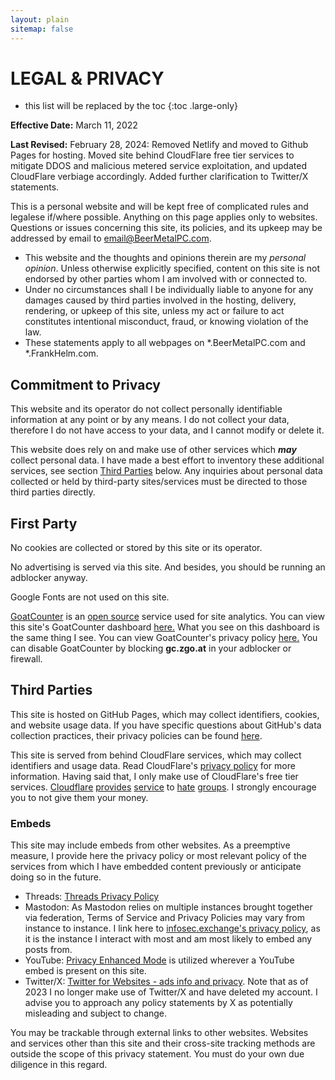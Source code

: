 ```yaml
---
layout: plain
sitemap: false
---
```


# LEGAL & PRIVACY

* this list will be replaced by the toc
{:toc .large-only}

**Effective Date:** March 11, 2022

**Last Revised:** February 28, 2024: Removed Netlify and moved to Github Pages for hosting. Moved site behind CloudFlare free tier services to mitigate DDOS and malicious metered service exploitation, and updated CloudFlare verbiage accordingly. Added further clarification to Twitter/X statements. 

This is a personal website and will be kept free of complicated rules and legalese if/where possible. Anything on this page applies only to websites. Questions or issues concerning this site, its policies, and its upkeep may be addressed by email to [email@BeerMetalPC.com](mailto:email@BeerMetalPC.com).

- This website and the thoughts and opinions therein are my *personal opinion*. Unless otherwise explicitly specified, content on this site is not endorsed by other parties whom I am involved with or connected to. 
- Under no circumstances shall I be individually liable to anyone for any damages caused by third parties involved in the hosting, delivery, rendering, or upkeep of this site, unless my act or failure to act constitutes intentional misconduct, fraud, or knowing violation of the law. 
- These statements apply to all webpages on *.BeerMetalPC.com and *.FrankHelm.com. 

## Commitment to Privacy

This website and its operator do not collect personally identifiable information at any point or by any means. I do not collect your data, therefore I do not have access to your data, and I cannot modify or delete it. 

This website does rely on and make use of other services which ***may*** collect personal data. I have made a best effort to inventory these additional services, see section [Third Parties](/LEGAL/#third-parties) below. Any inquiries about personal data collected or held by third-party sites/services must be directed to those third parties directly. 

## First Party

No cookies are collected or stored by this site or its operator. 

No advertising is served via this site. And besides, you should be running an adblocker anyway. 

Google Fonts are not used on this site. 

[GoatCounter](https://goatcounter.com/) is an [open source](https://github.com/arp242/goatcounter) service used for site analytics. You can view this site's GoatCounter dashboard [here.](https://bhksuhd32g.goatcounter.com/) What you see on this dashboard is the same thing I see. You can view GoatCounter's privacy policy [here.](https://www.goatcounter.com/help/privacy) You can disable GoatCounter by blocking **gc.zgo.at** in your adblocker or firewall.  

## Third Parties

This site is hosted on GitHub Pages, which may collect identifiers, cookies, and website usage data. If you have specific questions about GitHub's data collection practices, their privacy policies can be found [here](https://docs.github.com/en/site-policy/privacy-policies). 

This site is served from behind CloudFlare services, which may collect identifiers and usage data. Read CloudFlare's [privacy policy](https://www.cloudflare.com/privacypolicy/) for more information. Having said that, I only make use of CloudFlare's free tier services. [Cloudflare](https://srslyriskybiz.substack.com/p/albania-severs-diplomatic-ties-with) [provides](https://www.theguardian.com/world/2018/feb/10/web-giant-cloudflare-storing-extreme-neo-nazi-content-on-uk-soil) [service](https://www.vice.com/en/article/j5yxxg/cloudflare-is-protecting-a-site-linked-to-a-neo-nazi-terror-group) to [hate](https://www.memri.org/dttm/cloudflare-us-based-leading-reverse-proxy-service-favored-prominent-neo-nazis-and-white) [groups](https://www.protocol.com/bulletins/cloudflare-service-termination-kiwi-farms). I strongly encourage you to not give them your money. 


### Embeds 

This site may include embeds from other websites. As a preemptive measure, I provide here the privacy policy or most relevant policy of the services from which I have embedded content previously or anticipate doing so in the future. 

- Threads: [Threads Privacy Policy](https://terms.threads.com/privacy-policy)
- Mastodon: As Mastodon relies on multiple instances brought together via federation, Terms of Service and Privacy Policies may vary from instance to instance. I link here to [infosec.exchange's privacy policy](https://infosec.exchange/privacy-policy), as it is the instance I interact with most and am most likely to embed any posts from. 
- YouTube: [Privacy Enhanced Mode](https://support.google.com/youtube/answer/171780?hl=en) is utilized wherever a YouTube embed is present on this site. 
- Twitter/X: [Twitter for Websites - ads info and privacy](https://help.twitter.com/en/twitter-for-websites-ads-info-and-privacy). Note that as of 2023 I no longer make use of Twitter/X and have deleted my account. I advise you to approach any policy statements by X as potentially misleading and subject to change. 

You may be trackable through external links to other websites. Websites and services other than this site and their cross-site tracking methods are outside the scope of this privacy statement. You must do your own due diligence in this regard. 
